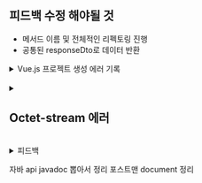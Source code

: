 ## 피드백 수정 해야될 것
- 메서드 이름 및 전체적인 리펙토링 진행
- 공통된 responseDto로 데이터 반환


<details>
<summary>Vue.js 프로젝트 생성 에러 기록</summary>

Vue 설정 오류 해결
- https://araikuma.tistory.com/117

Vue 파일을 생성하면 리눅스상 소유권자가 root로 되어있음
<br/>
backend 파일들은 소유권자 내 이름으로 되어있음
<br/>
이렇게 될 경우 파일들의 소유권이 달라 read-only 파일로써 읽기전용으로만 가능
<br/>
심지어 해제 불가능 (오류 발생)
<br/>
frontend 디렉토리 하위 소유권자를 내이름으로 전부 바꿈
해결

<br/>
sudo chown -R {소유권자}:{그룹식별자} {소유권을 변경하고 싶은 디렉토리명}

<br/>
sudo chown -R mogreene:staff {소유권을 변경하고 싶은 디렉토리명}

왜 맥은 이런걸까유ㅠㅠㅠ
</details>

<br/>

<details>
<summary> 

## Octet-stream 에러 
</summary>

### 에러

```
@GetMapping("/files/download/{fileNo}")
public ResponseEntity<ApiResponseDTO<Resource>> fileDown(@PathVariable("fileNo") Long fileNo) throws IOException {

    FileDTO fileDTO = fileService.downloadFile(fileNo);

    return ResponseEntity.ok().contentType(MediaType.parseMediaType("application/octet-stream"))
            .header(HttpHeaders.CONTENT_DISPOSITION, fileDTO.getContentDisposition())
            .body(ApiResponseDTO.<Resource>builder()
                    .httpStatus(HttpStatus.OK)
                    .resultCode(HttpStatus.OK.value())
                    .resultData(fileDTO.getResource())
                    .build());
}
```
Vue.js를 통해 파일을 다운로드 받으려고 하니 계속해서 
```
No converter for [class com.mogreene.board.common.api.ApiResponseDTO] with preset Content-Type 'application/octet-stream']
```
위의 WARN 이 표시가 되며 클라이언트 콘솔창엔 cors header 에러가 발생했다.

정확하게 프론트와 백 어느부분의 에러인지 알지 못하여 cors Config를 건드렸지만

역시나 CORS는 문제가 없었다.
```

//CORS 설정 모든 경로,메서드, 헤더를 허용해주고 있다.
@Override
public void addCorsMappings(CorsRegistry registry) {
    registry.addMapping("/**")
            .allowedOrigins("http://localhost:3000")
            .allowedMethods("*")
            .allowedHeaders("*")
            .maxAge(3600);
}
```
그러다 postman을 통해서 경로를 들어갔을때 다운을 받지 못하는 상황을 발견했고

에러의 원인이 서버에 있다는 것을 알게되었다.

가장 의심이 되는것은 'ApiResponseDTO' 내가 만든 공통 responseDTO다.

에러로그로 잡히기도 하고 그 전에 공통 api를 작성하기 전에는 문제없이 파일이 다운로드가 되었기 때문이다.


### 해결
```
@GetMapping("/files/download/{fileNo}")
public ResponseEntity<Resource> fileDown(@PathVariable("fileNo") Long fileNo) throws IOException {

    FileDTO fileDTO = fileService.downloadFile(fileNo);

    return ResponseEntity.ok()
            .contentType(MediaType.parseMediaType("application/octet-stream"))
            .header(HttpHeaders.CONTENT_DISPOSITION, fileDTO.getContentDisposition())
            .body(fileDTO.getResource());
}
```
공통으로 사용하고 있는 ApiResponseDTO는 HTTP 응답 '본문'에 포함될 수 있는 데이터 객체이다.

하지만 위 클래스를 바이너리 파일 형식인 'application/octet-stream'의 HTTP 응답 본문에 직렬화 할 수 없기 때문에 발생한 오류였다.

이를 해결 하기 위해 ApiResponseDTO 객체를 집어넣지 않고 Resource 그 자체를 반환하도록 하여 에러를 해결하였다.

</details>

<br/>
<details>
<summary>피드백</summary>
SpringBoot를 완성시키는걸 위주로!!

Vue는 차차 공부하자

메서드 이름 수정!! 생각하자 클린코드

dto 주석까지 확인하기

메소드 자체에 시그니처를 넣을때 주의해서 넣자

간단한(ex: 파일존재유무, 간단한 포맷팅?) 처리는 서브쿼리로 처리해서

포맷팅 정도는 화면에서 구분해도됨 이건 비즈니스로직도아님

ex) 관리자일 경우, 일본일 경우, 중국일 경우~

@ModelAttribute file도 받을수있나보다

수정할때 파일 삭제도 확인해서 만들어보자

댓글있을때 파일삭제 안되게

vue.js promise?? await

cascade 아예 사용안함

리스트릭트를 걸어보자

value 어노테이션 사용

validation 따로 빼서 사용해보자

vue 프론트는 어떤 이벤트에 어떤 라이프사이클을 구현했는지를 공부하는것

blob 파일전송
</details>


자바 api javadoc 뽑아서 정리
포스트맨 document 정리
